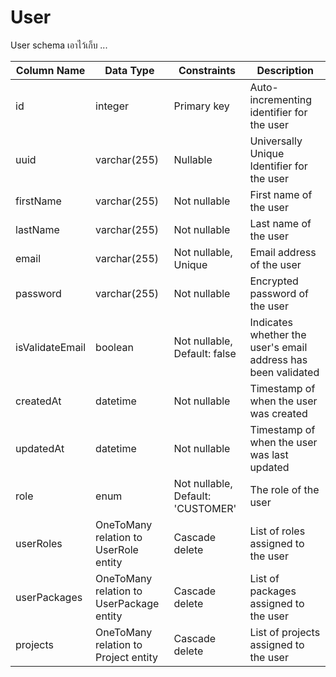 # User

User schema เอาไว้เก็บ ...

| Column Name | Data Type | Constraints | Description |
| --- | --- | --- | --- |
| id | integer | Primary key | Auto-incrementing identifier for the user |
| uuid | varchar(255) | Nullable | Universally Unique Identifier for the user |
| firstName | varchar(255) | Not nullable | First name of the user |
| lastName | varchar(255) | Not nullable | Last name of the user |
| email | varchar(255) | Not nullable, Unique | Email address of the user |
| password | varchar(255) | Not nullable | Encrypted password of the user |
| isValidateEmail | boolean | Not nullable, Default: false | Indicates whether the user's email address has been validated |
| createdAt | datetime | Not nullable | Timestamp of when the user was created |
| updatedAt | datetime | Not nullable | Timestamp of when the user was last updated |
| role | enum | Not nullable, Default: 'CUSTOMER' | The role of the user |
| userRoles | OneToMany relation to UserRole entity | Cascade delete | List of roles assigned to the user |
| userPackages | OneToMany relation to UserPackage entity | Cascade delete | List of packages assigned to the user |
| projects | OneToMany relation to Project entity | Cascade delete | List of projects assigned to the user |
